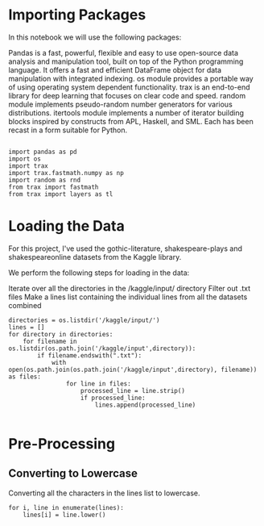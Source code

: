 
# Importing Packages

In this notebook we will use the following packages:

Pandas is a fast, powerful, flexible and easy to use open-source data analysis and manipulation tool, built on top of the Python programming language. It offers a fast and efficient DataFrame object for data manipulation with integrated indexing.
os module provides a portable way of using operating system dependent functionality.
trax is an end-to-end library for deep learning that focuses on clear code and speed.
random module implements pseudo-random number generators for various distributions.
itertools module implements a number of iterator building blocks inspired by constructs from APL, Haskell, and SML. Each has been recast in a form suitable for Python.

```

import pandas as pd 
import os
import trax
import trax.fastmath.numpy as np
import random as rnd
from trax import fastmath
from trax import layers as tl
```


# Loading the Data

For this project, I've used the gothic-literature, shakespeare-plays and shakespeareonline datasets from the Kaggle library.

We perform the following steps for loading in the data:

Iterate over all the directories in the /kaggle/input/ directory
Filter out .txt files
Make a lines list containing the individual lines from all the datasets combined

```
directories = os.listdir('/kaggle/input/')
lines = []
for directory in directories:
    for filename in os.listdir(os.path.join('/kaggle/input',directory)):
        if filename.endswith(".txt"):
            with open(os.path.join(os.path.join('/kaggle/input',directory), filename)) as files:
                for line in files: 
                    processed_line = line.strip()
                    if processed_line:
                        lines.append(processed_line)
                       
```

# Pre-Processing

## Converting to Lowercase

Converting all the characters in the lines list to lowercase.

```
for i, line in enumerate(lines):
    lines[i] = line.lower()
```
